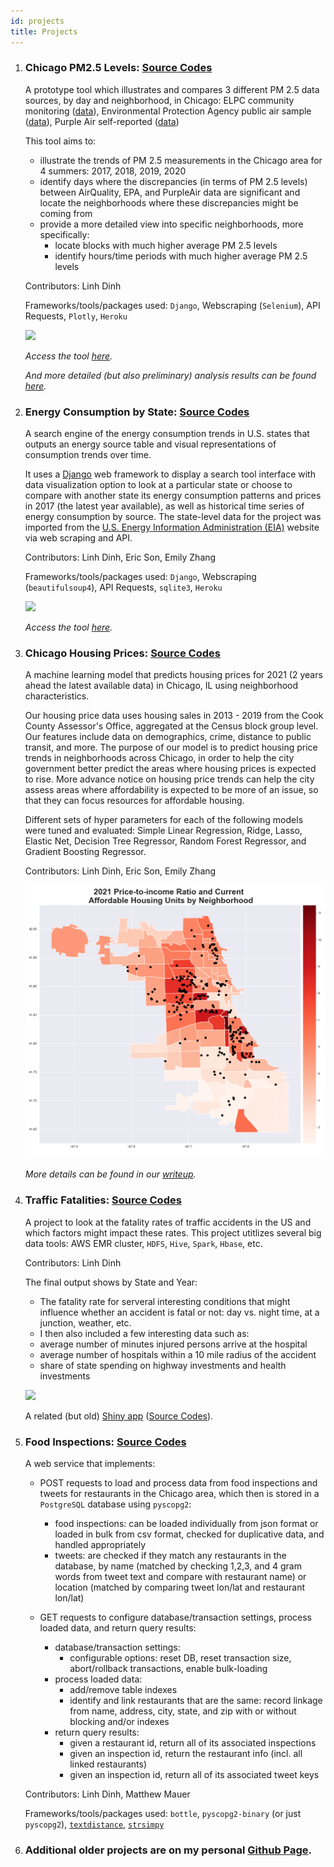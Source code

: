 ```yaml
---
id: projects
title: Projects
---
```


1. ### Chicago PM2.5 Levels: [Source Codes](https://github.com/dtmlinh/Air-Quality-Tool)

    A prototype tool which illustrates and compares 3 different PM 2.5 data sources, by day and neighborhood, in Chicago: ELPC community monitoring ([data](https://airqualitychicago.org/)), Environmental Protection Agency public air sample ([data](https://aqs.epa.gov/aqsweb/documents/data_api.html)), Purple Air self-reported ([data](https://www2.purpleair.com/))

    This tool aims to:
    - illustrate the trends of PM 2.5 measurements in the Chicago area for 4 summers: 2017, 2018, 2019, 2020
    - identify days where the discrepancies (in terms of PM 2.5 levels) between AirQuality, EPA, and PurpleAir data are significant and locate the neighborhoods where these discrepancies might be coming from
    - provide a more detailed view into specific neighborhoods, more specifically:
      + locate blocks with much higher average PM 2.5 levels
      + identify hours/time periods with much higher average PM 2.5 levels
      
    Contributors: Linh Dinh

    Frameworks/tools/packages used: `Django`, Webscraping (`Selenium`), API Requests, `Plotly`, `Heroku`

    ![](assets/air_quality_tool.gif)
    
    *Access the tool [here](https://chicago-air-quality.herokuapp.com/).*
    
    *And more detailed (but also preliminary) analysis results can be found [here](https://dtmlinh.github.io/bio/blog/2020/11/02/blog-post).*


2. ### Energy Consumption by State: [Source Codes](https://github.com/dtmlinh/Energy-Search-Tool)

    A search engine of the energy consumption trends in U.S. states that outputs an energy source table and visual representations of consumption trends over time. 
    
    It uses a [Django](https://www.djangoproject.com/) web framework to display a search tool interface with data visualization option to look at a particular state or choose to compare with another state its energy consumption patterns and prices in 2017 (the latest year available), as well as historical time series of energy consumption by source. The state-level data for the project was imported from the [U.S. Energy Information Administration (EIA)](https://www.eia.gov/) website via web scraping and API. 
    
    Contributors: Linh Dinh, Eric Son, Emily Zhang

    Frameworks/tools/packages used: `Django`, Webscraping (`beautifulsoup4`), API Requests, `sqlite3`, `Heroku`

    ![](assets/state_energy_search.gif)
    
    *Access the tool [here](https://us-energy-consumption.herokuapp.com/).*
    

3. ### Chicago Housing Prices: [Source Codes](https://github.com/ymericson/ml-project)
    
    A machine learning model that predicts housing prices for 2021 (2 years ahead the latest available data) in Chicago, IL using neighborhood characteristics. 
    
    Our housing price data uses housing sales in 2013 - 2019 from the Cook County Assessor's Office, aggregated at the Census block group level. Our features include data on demographics, crime, distance to public transit, and more. The purpose of our model is to predict housing price trends in neighborhoods across Chicago, in order to help the city government better predict the areas where housing prices is expected to rise. More advance notice on housing price trends can help the city assess areas where affordability is expected to be more of an issue, so that they can focus resources for affordable housing.
    
    Different sets of hyper parameters for each of the following models were tuned and evaluated: Simple Linear Regression, Ridge, Lasso, Elastic Net, Decision Tree Regressor, Random Forest Regressor, and Gradient Boosting Regressor.
    
    Contributors: Linh Dinh, Eric Son, Emily Zhang
    
    ![](assets/Housing_Fig5.png)
    
    *More details can be found in our [writeup](https://dtmlinh.github.io/bio/blog/2020/06/15/blog-post).*


4. ### Traffic Fatalities: [Source Codes](https://github.com/dtmlinh/Traffic-Fatalities-HDFS)

    A project to look at the fatality rates of traffic accidents in the US and which factors might impact these rates. This project utitlizes several big data tools: AWS EMR cluster, `HDFS`, `Hive`, `Spark`, `Hbase`, etc.

    Contributors: Linh Dinh

   The final output shows by State and Year: 
   - The fatality rate for serveral interesting conditions that might influence whether an accident is fatal or not: day vs. night time, at a junction, weather, etc.
   - I then also included a few interesting data such as: 
    + average number of minutes injured persons arrive at the hospital
    + average number of hospitals within a 10 mile radius of the accident
    + share of state spending on highway investments and health investments

   ![](assets/Transportation-Analyses.gif)
   
   A related (but old) [Shiny app](https://dtmlinh.shinyapps.io/car-crash-fatalities-exploration-tool/) ([Source Codes](https://github.com/dtmlinh/Car-Crash-Fatalities-Exploration-Tool)). 
   
5. ### Food Inspections: [Source Codes](https://github.com/dtmlinh/Food-Inspections)
    
    A web service that implements:

    - POST requests to load and process data from food inspections and tweets for restaurants in the Chicago area, which then is stored in a `PostgreSQL` database using `pyscopg2`:
        - food inspections: can be loaded individually from json format or loaded in bulk from csv format, checked for duplicative data, and handled appropriately
        - tweets: are checked if they match any restaurants in the database, by name (matched by checking 1,2,3, and 4 gram words from tweet text and compare with restaurant name) or location (matched by comparing tweet lon/lat and restaurant lon/lat)

    - GET requests to configure database/transaction settings, process loaded data, and return query results:
        - database/transaction settings:
            - configurable options: reset DB, reset transaction size, abort/rollback transactions, enable bulk-loading
        - process loaded data:
            - add/remove table indexes
            - identify and link restaurants that are the same: record linkage from name, address, city, state, and zip with or without blocking and/or indexes
        -  return query results:
            - given a restaurant id, return all of its associated inspections
            - given an inspection id, return the restaurant info (incl. all linked restaurants)
            - given an inspection id, return all of its associated tweet keys

    Contributors: Linh Dinh, Matthew Mauer

    Frameworks/tools/packages used: `bottle`, `pyscopg2-binary` (or just `pyscopg2`), [`textdistance`](https://pypi.org/project/textdistance/), [`strsimpy`](https://pypi.org/project/strsimpy/)


6. ### Additional older projects are on my personal [Github Page](https://github.com/dtmlinh?tab=repositories). 
